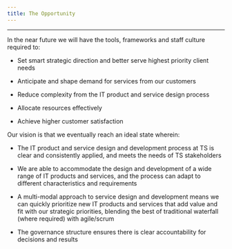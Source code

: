```yaml
---
title: The Opportunity
---
```

-----------------------------------------------------------------

In the near future we will have the tools, frameworks and staff culture required to:

* Set smart strategic direction and better serve highest priority client needs

* Anticipate and shape demand for services from our customers

* Reduce complexity from the IT product and service design process

* Allocate resources effectively

* Achieve higher customer satisfaction

Our vision is that we eventually reach an ideal state wherein:

* The IT product and service design and development process at TS is clear and consistently applied, and meets the needs of TS stakeholders

* We are able to accommodate the design and development of a wide range of IT products and services, and the process can adapt to different characteristics and requirements

* A multi-modal approach to service design and development means we can quickly prioritize new IT products and services that add value and fit with our strategic priorities, blending the best of traditional waterfall (where required) with agile/scrum

* The governance structure ensures there is clear accountability for decisions and results

